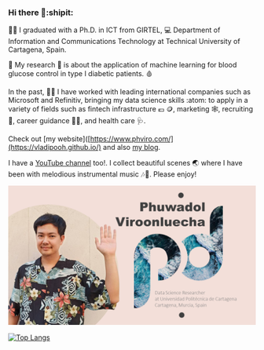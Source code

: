 ### Hi there 👋:shipit:

:student: I graduated with a Ph.D. in ICT from GIRTEL, :computer: Department of Information and Communications Technology at Technical University of Cartagena, Spain. 

:syringe: My research :microscope: is about the application of machine learning for blood glucose control in type I diabetic patients. :drop_of_blood: 

In the past, :technologist: I have worked with leading international companies such as Microsoft and Refinitiv, bringing my data science skills :atom: to apply in a variety of fields such as fintech infrastructure :euro: :coin:, marketing :spider_web:, recruiting :dart:, career guidance :teacher:, and health care :stethoscope:.

Check out [my website]([https://www.phviro.com/](https://vladipooh.github.io/) and also [my blog](https://phviro.blogspot.com/).

I have a [YouTube channel](https://www.youtube.com/channel/UC58QgysOyqYk4Uhc_rwXgpw/featured) too!. I collect beautiful scenes :earth_asia: where I have been with melodious instrumental music :notes::saxophone:. Please enjoy!

![image](https://github.com/vladipooh/vladipooh/blob/main/POOHlogo.png)

[![Top Langs](https://github-readme-stats.vercel.app/api/top-langs/?username=vladipooh&layout=compact&langs_count=8)](https://github.com/anuraghazra/github-readme-stats)

